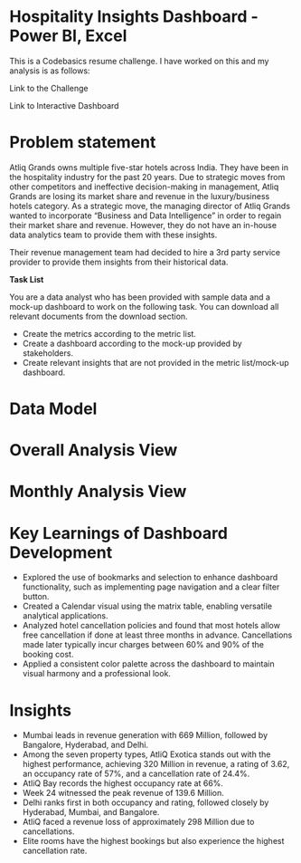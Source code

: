 # Hospitality Insights Dashboard - Power BI, Excel

This is a Codebasics resume challenge. I have worked on this and my analysis is as follows:

Link to the Challenge

Link to Interactive Dashboard

# Problem statement

Atliq Grands owns multiple five-star hotels across India. They have been in the hospitality industry for the past 20 years. Due to strategic moves from other competitors and ineffective decision-making in management, Atliq Grands are losing its market share and revenue in the luxury/business hotels category. As a strategic move, the managing director of Atliq Grands wanted to incorporate “Business and Data Intelligence” in order to regain their market share and revenue. However, they do not have an in-house data analytics team to provide them with these insights.

Their revenue management team had decided to hire a 3rd party service provider to provide them insights from their historical data.

**Task List**

You are a data analyst who has been provided with sample data and a mock-up dashboard to work on the following task. You can download all relevant documents from the download section.

  - Create the metrics according to the metric list.
  - Create a dashboard according to the mock-up provided by stakeholders.
  - Create relevant insights that are not provided in the metric list/mock-up dashboard.

# Data Model
# Overall Analysis View
# Monthly Analysis View
# Key Learnings of Dashboard Development
  - Explored the use of bookmarks and selection to enhance dashboard functionality, such as implementing page navigation and a clear filter button. 
  - Created a Calendar visual using the matrix table, enabling versatile analytical applications. 
  - Analyzed hotel cancellation policies and found that most hotels allow free cancellation if done at least three months in advance. Cancellations made later typically incur charges between 60% and 90% of the 
    booking cost.  
  - Applied a consistent color palette across the dashboard to maintain visual harmony and a professional look.
# Insights
  - Mumbai leads in revenue generation with 669 Million, followed by Bangalore, Hyderabad, and Delhi.  
  - Among the seven property types, AtliQ Exotica stands out with the highest performance, achieving 320 Million in revenue, a rating of 3.62, an occupancy rate of 57%, and a cancellation rate of 24.4%.  
  - AtliQ Bay records the highest occupancy rate at 66%.  
  - Week 24 witnessed the peak revenue of 139.6 Million.  
  - Delhi ranks first in both occupancy and rating, followed closely by Hyderabad, Mumbai, and Bangalore.  
  - AtliQ faced a revenue loss of approximately 298 Million due to cancellations.  
  - Elite rooms have the highest bookings but also experience the highest cancellation rate.  

